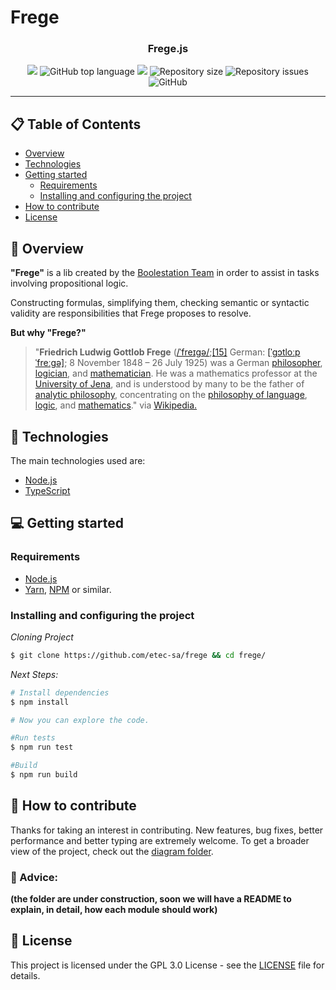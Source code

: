 
# Frege
<div align="center">
<h3 align="center">
  Frege.js
</h3>
<img src="https://img.shields.io/github/commit-activity/t/Etec-SA/frege?style=for-the-badge"> <img alt="GitHub top language" src="https://img.shields.io/github/languages/top/PeruibeTEC/Server?style=for-the-badge"> <img src="https://img.shields.io/github/last-commit/etec-sa/frege?style=for-the-badge"> <img alt="Repository size" src="https://img.shields.io/github/repo-size/etec-sa/frege?style=for-the-badge"> <img alt="Repository issues" src="https://img.shields.io/github/issues/etec-sa/frege?style=for-the-badge"> <img alt="GitHub" src="https://img.shields.io/github/license/etec-sa/frege?style=for-the-badge">
</div>
<hr>
  
</p>

## 📋 Table of Contents

- [Overview](#overview)
- [Technologies](#technologies)
- [Getting started](#getting-started)
  - [Requirements](#requirements)
  - [Installing and configuring the project](#Installing-and-configuring-the-project)
- [How to contribute](#how-to-contribute)
- [License](#license)

## 👀 Overview

**"Frege"** is a lib created by the <a href="https://github.com/etec-sa/" target="_blank">Boolestation Team</a> in order to assist in tasks involving propositional logic.

Constructing formulas, simplifying them, checking semantic or syntactic validity are responsibilities that Frege proposes to resolve.

**But why "Frege?"**

> "**Friedrich Ludwig Gottlob Frege** ([/ˈfreɪɡə/](https://en.wikipedia.org/wiki/Help:IPA/English "Help:IPA/English");[[15]](https://en.wikipedia.org/wiki/Gottlob_Frege#cite_note-15)  German: [[ˈɡɔtloːp ˈfreːɡə]](https://en.wikipedia.org/wiki/Help:IPA/Standard_German "Help:IPA/Standard German"); 8 November 1848 – 26 July 1925) was a German [philosopher](https://en.wikipedia.org/wiki/Philosopher "Philosopher"), [logician](https://en.wikipedia.org/wiki/Mathematical_logic "Mathematical logic"), and [mathematician](https://en.wikipedia.org/wiki/Mathematician "Mathematician"). He was a mathematics professor at the [University of Jena](https://en.wikipedia.org/wiki/University_of_Jena "University of Jena"), and is understood by many to be the father of [analytic philosophy](https://en.wikipedia.org/wiki/Analytic_philosophy "Analytic philosophy"), concentrating on the [philosophy of language](https://en.wikipedia.org/wiki/Philosophy_of_language "Philosophy of language"), [logic](https://en.wikipedia.org/wiki/Philosophy_of_logic "Philosophy of logic"), and [mathematics](https://en.wikipedia.org/wiki/Philosophy_of_mathematics "Philosophy of mathematics")." via <a href="https://en.wikipedia.org/wiki/Gottlob_Frege" target="_blank">Wikipedia.</a>


## 🚀 Technologies

The main technologies used are:

- [Node.js](https://nodejs.org/en/)
- [TypeScript](https://www.typescriptlang.org/)

## 💻 Getting started

### Requirements

- [Node.js](https://nodejs.org/en/)
- [Yarn](https://classic.yarnpkg.com/), [NPM](https://www.npmjs.com/) or similar.


### Installing and configuring the project

*Cloning Project*

```bash
$ git clone https://github.com/etec-sa/frege && cd frege/
```

*Next Steps:*

```bash
# Install dependencies
$ npm install

# Now you can explore the code.

#Run tests
$ npm run test

#Build
$ npm run build
```

## 🤔 How to contribute

Thanks for taking an interest in contributing. New features, bug fixes, better performance and better typing are extremely welcome. To get a broader view of the project, check out the <a target="_blank" href="https://github.com/Etec-SA/diagrams/frege/">diagram folder</a>.

###  🚧 Advice:
**(the folder are under construction, soon we will have a README to explain, in detail, how each module should work)**

## 📝 License

This project is licensed under the GPL 3.0 License - see the [LICENSE](LICENSE) file for details.
